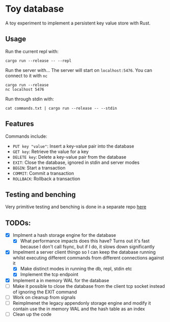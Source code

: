 # Toy database

A toy experiment to implement a persistent key value store with Rust.

## Usage

Run the current repl with:

```
cargo run --release -- --repl
```

Run the server with...
The server will start on `localhost:5476`. You can connect to it with `nc`

```
cargo run --release
nc localhost 5476
```

Run through stdin with:

```
cat commands.txt | cargo run --release -- --stdin
```

## Features

Commands include:

-   `PUT key "value"`: Insert a key-value pair into the database
-   `GET key`: Retrieve the value for a key
-   `DELETE key`: Delete a key-value pair from the database
-   `EXIT`: Close the database, ignored in stdin and server modes
-   `BEGIN`: Start a transaction
-   `COMMIT`: Commit a transaction
-   `ROLLBACK`: Rollback a transaction

## Testing and benching

Very primitive testing and benching is done in a separate repo [here](https://github.com/brahms116/silly_rusty_kv_test/tree/main)

## TODOs:

-   [x] Implment a hash storage engine for the database
    -   [x] What performance impacts does this have?
            Turns out it's fast because I don't call fsync, but if I do, it slows down significantly
-   [x] Impelment a server client thingo so I can keep the
        database running whilst executing different commands from different connections against it
    -   [x] Make distinct modes in running the db, repl, stdin etc
    -   [x] Implement the tcp endpoint
-   [x] Implement a in memory WAL for the database
-   [ ] Make it possible to close the database from the client tcp socket instead of ignoring the EXIT command
-   [ ] Work on cleanup from signals
-   [ ] Reimplmenet the legacy appendonly storage engine and modify it contain use the in memory WAL and the hash table as an index
-   [ ] Clean up the code
